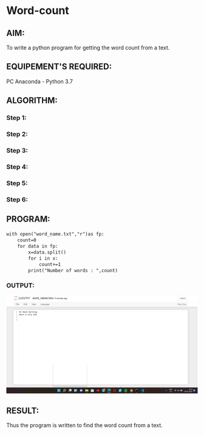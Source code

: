 # Word-count
## AIM:
To write a python program for getting the word count from a text.
## EQUIPEMENT'S REQUIRED: 
PC
Anaconda - Python 3.7
## ALGORITHM: 
### Step 1:

### Step 2: 
 
### Step 3: 

### Step 4:  

### Step 5: 

### Step 6: 

## PROGRAM:
```
with open("word_name.txt","r")as fp:
    count=0
    for data in fp:
        x=data.split()
        for i in x:
            count+=1
        print("Number of words : ",count)
```

### OUTPUT:
![output1](./word1.png)



## RESULT:
Thus the program is written to find the word count from a text.
